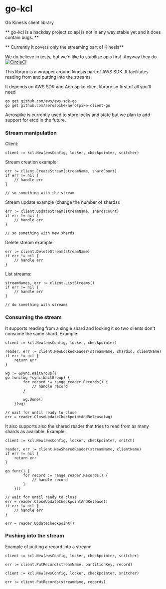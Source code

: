 # go-kcl
Go Kinesis client library

** go-kcl is a hackday project so api is not in any way stable yet and it does contain bugs. **

** Currently it covers only the streaming part of Kinesis**

We do believe in tests, but we'd like to stabilize apis first. Anyway they do [![CircleCI](https://circleci.com/gh/matijavizintin/go-kcl.svg?style=svg)](https://circleci.com/gh/matijavizintin/go-kcl)

This library is a wrapper around kinesis part of AWS SDK. It facilitates reading from and putting into the streams. 

It depends on AWS SDK and Aerospike client library so first of all you'll need
```
go get github.com/aws/aws-sdk-go
go get github.com/aerospike/aerospike-client-go
```
Aerospike is currently used to store locks and state but we plan to add support for etcd in the future.

### Stream manipulation
Client:
```
client := kcl.New(awsConfig, locker, checkpointer, snitcher)
```

Stream creation example:
```
err := client.CreateStream(streamName, shardCount)
if err != nil {
    // handle err
}

// so something with the stream
```

Stream update example (change the number of shards):
```
err := client.UpdateStream(streamName, shardsCount)
if err != nil {
    // handle err
}

// so something with new shards
```

Delete stream example:
```
err := client.DeleteStream(streamName)
if err != nil {
    // handle err
}

```

List streams:
```
streamNames, err := client.ListStreams()
if err != nil {
    // handle err
}

// do something with streams
```

### Consuming the stream
It supports reading from a single shard and locking it so two clients don't consume the same shard. Example:

```
client := kcl.New(awsConfig, locker, checkpointer)

reader, err := client.NewLockedReader(streamName, shardId, clientName)
if err != nil {
    return err
}

wg := &sync.WaitGroup{}
go func(wg *sync.WaitGroup) {
		for record := range reader.Records() {
			// handle record
		}
		
		wg.Done()
	}(wg)
	
// wait for until ready to close
err = reader.CloseUpdateCheckpointAndRelease(wg)
```

It also supports also the shared reader that tries to read from as many shards as available. Example:

```
client := kcl.New(awsConfig, locker, checkpointer, snitch)

reader, err := client.NewSharedReader(streamName, clientName)
if err != nil {
    return err
}

go func() {
		for record := range reader.Records() {
			// handle record
		}
	}()
	
// wait for until ready to close
err = reader.CloseUpdateCheckpointAndRelease()
if err != nil {
    // handle err
}

err = reader.UpdateCheckpoint()
```

### Pushing into the stream

Example of putting a record into a stream:

```
client := kcl.New(awsConfig, locker, checkpointer, snitcher)

err := client.PutRecord(streamName, partitionKey, record)
```

```
client := kcl.New(awsConfig, locker, checkpointer, snitcher)

err := client.PutRecords(streamName, records)
```
